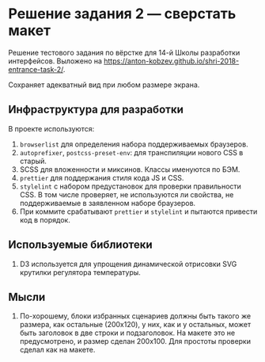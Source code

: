 # Решение задания 2 — сверстать макет

Решение тестового задания по вёрстке для 14-й Школы разработки интерфейсов.
Выложено на https://anton-kobzev.github.io/shri-2018-entrance-task-2/.

Сохраняет адекватный вид при любом размере экрана.

## Инфраструктура для разработки

В проекте используются:

1. `browserlist` для определения набора поддерживаемых браузеров.
2. `autoprefixer`, `postcss-preset-env`: для транспиляции нового CSS в старый.
3. SCSS для вложенности и миксинов. Классы именуются по БЭМ.
4. `prettier` для поддержания стиля кода JS и CSS.
5. `stylelint` с набором предустановок для проверки правильности CSS. В том числе проверяет, не используются ли свойства,
   не поддерживаемые в заявленном наборе браузеров.
6. При коммите срабатывают `prettier` и `stylelint` и пытаются привести код в порядок.

## Используемые библиотеки

1. D3 используется для упрощения динамической отрисовки SVG крутилки регулятора температуры.

## Мысли

1. По-хорошему, блоки избранных сценариев должны быть такого же размера, как остальные (200x120), у них, как и у остальных,
   может быть заголовок в две строки и подзаголовок. На макете это не предусмотрено, и размер сделан 200x100. Для простоты
   проверки сделал как на макете.
